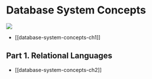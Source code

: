 # Database System Concepts

![](https://user-images.githubusercontent.com/6410412/115167762-9c9d8c80-a0f3-11eb-9b18-39d99ce6e977.png)

* [[database-system-concepts-ch1]]

## Part 1. Relational Languages

* [[database-system-concepts-ch2]]

